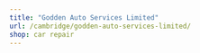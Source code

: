 ```yaml
---
title: "Godden Auto Services Limited"
url: /cambridge/godden-auto-services-limited/
shop: car repair
---
```

